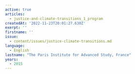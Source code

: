 ```yaml
---
active: true
articles:
  - justice-and-climate-transitions_1_program
createdAt: '2022-11-23T20:01:27.630Z'
exerpt: ''
firstname: ''
issue:
  - content/issues/justice-climate-transitions.md
language:
  - English
lastname: "The Paris Institute for Advanced Study, France"
years:
  - 2015
---
```

